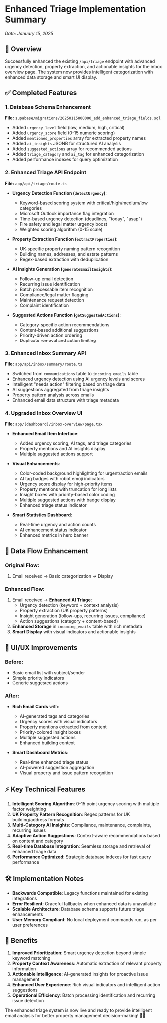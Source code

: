 # Enhanced Triage Implementation Summary
*Date: January 15, 2025*

## 🎯 Overview
Successfully enhanced the existing `/api/triage` endpoint with advanced urgency detection, property extraction, and actionable insights for the inbox overview page. The system now provides intelligent categorization with enhanced data storage and smart UI display.

## ✅ Completed Features

### 1. **Database Schema Enhancement** 
**File:** `supabase/migrations/20250115000000_add_enhanced_triage_fields.sql`
- Added `urgency_level` field (low, medium, high, critical)
- Added `urgency_score` field (0-15 numeric scoring)
- Added `mentioned_properties` array for extracted property names
- Added `ai_insights` JSONB for structured AI analysis
- Added `suggested_actions` array for recommended actions
- Added `triage_category` and `ai_tag` for enhanced categorization
- Added performance indexes for query optimization

### 2. **Enhanced Triage API Endpoint**
**File:** `app/api/triage/route.ts`
- **Urgency Detection Function (`detectUrgency`)**:
  - Keyword-based scoring system with critical/high/medium/low categories
  - Microsoft Outlook importance flag integration
  - Time-based urgency detection (deadlines, "today", "asap")
  - Fire safety and legal matter urgency boost
  - Weighted scoring algorithm (0-15 scale)

- **Property Extraction Function (`extractProperties`)**:
  - UK-specific property naming pattern recognition
  - Building names, addresses, and estate patterns
  - Regex-based extraction with deduplication

- **AI Insights Generation (`generateEmailInsights`)**:
  - Follow-up email detection
  - Recurring issue identification
  - Batch processable item recognition
  - Compliance/legal matter flagging
  - Maintenance request detection
  - Complaint identification

- **Suggested Actions Function (`getSuggestedActions`)**:
  - Category-specific action recommendations
  - Content-based additional suggestions
  - Priority-driven action ordering
  - Duplicate removal and action limiting

### 3. **Enhanced Inbox Summary API**
**File:** `app/api/inbox/summary/route.ts`
- Switched from `communications` table to `incoming_emails` table
- Enhanced urgency detection using AI urgency levels and scores
- Intelligent "needs action" filtering based on triage data
- AI suggestions aggregated from triage insights
- Property pattern analysis across emails
- Enhanced email data structure with triage metadata

### 4. **Upgraded Inbox Overview UI**
**File:** `app/(dashboard)/inbox-overview/page.tsx`
- **Enhanced Email Item Interface**:
  - Added urgency scoring, AI tags, and triage categories
  - Property mentions and AI insights display
  - Multiple suggested actions support

- **Visual Enhancements**:
  - Color-coded background highlighting for urgent/action emails
  - AI tag badges with robot emoji indicators
  - Urgency score display for high-priority items
  - Property mentions with truncation for long lists
  - Insight boxes with priority-based color coding
  - Multiple suggested actions with badge display
  - Enhanced triage status indicator

- **Smart Statistics Dashboard**:
  - Real-time urgency and action counts
  - AI enhancement status indicator
  - Enhanced metrics in hero banner

## 🔄 Data Flow Enhancement

### Original Flow:
1. Email received → Basic categorization → Display

### Enhanced Flow:
1. Email received → **Enhanced AI Triage**:
   - Urgency detection (keyword + context analysis)
   - Property extraction (UK property patterns)
   - Insight generation (follow-ups, recurring issues, compliance)
   - Action suggestions (category + content-based)
2. **Enhanced Storage** in `incoming_emails` table with rich metadata
3. **Smart Display** with visual indicators and actionable insights

## 🎨 UI/UX Improvements

### Before:
- Basic email list with subject/sender
- Simple priority indicators
- Generic suggested actions

### After:
- **Rich Email Cards** with:
  - AI-generated tags and categories
  - Urgency scores with visual indicators
  - Property mentions extracted from content
  - Priority-colored insight boxes
  - Multiple suggested actions
  - Enhanced building context

- **Smart Dashboard Metrics**:
  - Real-time enhanced triage status
  - AI-powered suggestion aggregation
  - Visual property and issue pattern recognition

## ⚡ Key Technical Features

1. **Intelligent Scoring Algorithm**: 0-15 point urgency scoring with multiple factor weighting
2. **UK Property Pattern Recognition**: Regex patterns for UK building/address formats
3. **Multi-Category AI Insights**: Compliance, maintenance, complaints, recurring issues
4. **Adaptive Action Suggestions**: Context-aware recommendations based on content and category
5. **Real-time Database Integration**: Seamless storage and retrieval of enhanced triage data
6. **Performance Optimized**: Strategic database indexes for fast query performance

## 🛠 Implementation Notes

- **Backwards Compatible**: Legacy functions maintained for existing integrations
- **Error Resilient**: Graceful fallbacks when enhanced data is unavailable
- **Scalable Architecture**: Database schema supports future triage enhancements
- **User Memory Compliant**: No local deployment commands run, as per user preferences

## 🚀 Benefits

1. **Improved Prioritization**: Smart urgency detection beyond simple keyword matching
2. **Property Context Awareness**: Automatic extraction of relevant property information
3. **Actionable Intelligence**: AI-generated insights for proactive issue management
4. **Enhanced User Experience**: Rich visual indicators and intelligent action suggestions
5. **Operational Efficiency**: Batch processing identification and recurring issue detection

The enhanced triage system is now live and ready to provide intelligent email analysis for better property management decision-making! 🏢✨
